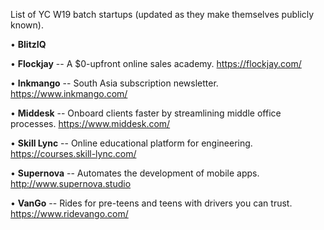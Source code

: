 List of YC W19 batch startups (updated as they make themselves publicly known).

• **BlitzIQ**  <p />
• **Flockjay** -- A $0-upfront online sales academy. https://flockjay.com/  <p />
• **Inkmango** -- South Asia subscription newsletter. https://www.inkmango.com/  <p />
• **Middesk** -- Onboard clients faster by streamlining middle office processes. https://www.middesk.com/  <p />
• **Skill Lync** -- Online educational platform for engineering. https://courses.skill-lync.com/  <p />
• **Supernova** -- Automates the development of mobile apps. http://www.supernova.studio  <p />
• **VanGo** -- Rides for pre-teens and teens with drivers you can trust. https://www.ridevango.com/ <p />
